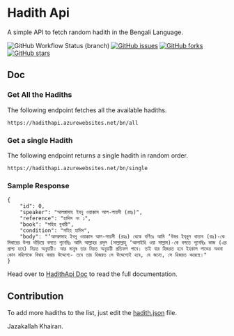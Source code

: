 # Hadith Api

A simple API to fetch random hadith in the Bengali Language.

![GitHub Workflow Status (branch)](https://img.shields.io/github/workflow/status/pienteger/hadithapi/deploy-api/master?style=flat-square) 
[![GitHub issues](https://img.shields.io/github/issues/Pienteger/HadithApi?style=flat-square)](https://github.com/Pienteger/HadithApi/issues) 
[![GitHub forks](https://img.shields.io/github/forks/Pienteger/HadithApi?style=flat-square)](https://github.com/Pienteger/HadithApi/network) 
[![GitHub stars](https://img.shields.io/github/stars/Pienteger/HadithApi?style=flat-square)](https://github.com/Pienteger/HadithApi/stargazers)

## Doc

### Get All the Hadiths

The following endpoint fetches all the available hadiths.

```
https://hadithapi.azurewebsites.net/bn/all
```

### Get a single Hadith

The following endpoint returns a single hadith in random order.

```
https://hadithapi.azurewebsites.net/bn/single
```

### Sample Response

```
{
    "id": 0,
    "speaker": "আলক্বামাহ ইবনু ওয়াক্কাস আল-লায়সী (রহঃ)",
    "reference": "হাদিস নং ১",
    "book": "সহিহ বুখারী",
    "condition": "সহিহ হাদিস",
    "body": "‘আলক্বামাহ ইবনু ওয়াক্কাস আল-লায়সী (রহঃ) থেকে বর্ণিতঃ আমি ‘উমর ইব্‌নুল খাত্তাব (রাঃ)-কে মিম্বারের উপর দাঁড়িয়ে বলতে শুনেছিঃ আমি আল্লাহর রসূল (সাল্লাল্লাহু ‘আলাইহি ওয়া সাল্লাম)-কে বলতে শুনেছিঃ কাজ (এর প্রাপ্য হবে) নিয়ত অনুযায়ী। আর মানুষ তার নিয়ত অনুযায়ী প্রতিফল পাবে। তাই যার হিজরত হবে ইহকাল লাভের অথবা কোন মহিলাকে বিবাহ করার উদ্দেশ্যে- তবে তার হিজরত সে উদ্দেশ্যেই হবে, যে জন্যে, সে হিজরত করেছে।"
}
```

Head over to [HadithApi Doc](https://pienteger.com/apistack/hadithapi) to read the full documentation.

## Contribution

To add more hadiths to the list, just edit the [hadith.json](https://github.com/Pienteger/HadithApi/blob/master/HadithApi/hadith.json) file.

Jazakallah Khairan.

